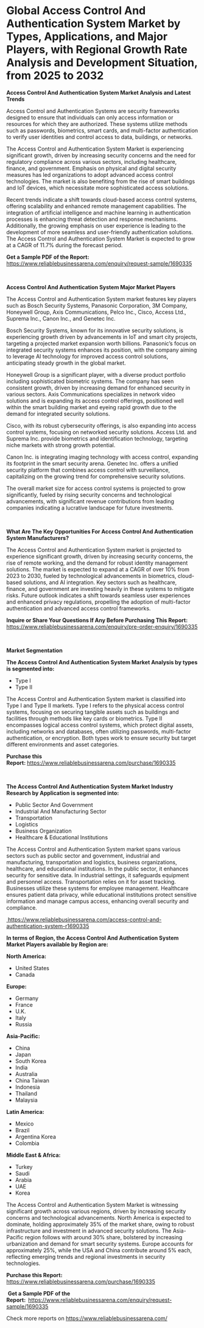 <p><h1>Global Access Control And Authentication System Market by Types, Applications, and Major Players, with Regional Growth Rate Analysis and Development Situation, from 2025 to 2032</h1></p><p><strong>Access Control And Authentication System Market Analysis and Latest Trends</strong></p>
<p><p>Access Control and Authentication Systems are security frameworks designed to ensure that individuals can only access information or resources for which they are authorized. These systems utilize methods such as passwords, biometrics, smart cards, and multi-factor authentication to verify user identities and control access to data, buildings, or networks.</p><p>The Access Control and Authentication System Market is experiencing significant growth, driven by increasing security concerns and the need for regulatory compliance across various sectors, including healthcare, finance, and government. Emphasis on physical and digital security measures has led organizations to adopt advanced access control technologies. The market is also benefiting from the rise of smart buildings and IoT devices, which necessitate more sophisticated access solutions.</p><p>Recent trends indicate a shift towards cloud-based access control systems, offering scalability and enhanced remote management capabilities. The integration of artificial intelligence and machine learning in authentication processes is enhancing threat detection and response mechanisms. Additionally, the growing emphasis on user experience is leading to the development of more seamless and user-friendly authentication solutions. The Access Control and Authentication System Market is expected to grow at a CAGR of 11.7% during the forecast period.</p></p>
<p><strong>Get a Sample PDF of the Report:&nbsp;</strong> <a href="https://www.reliablebusinessarena.com/enquiry/request-sample/1690335?utm_campaign=3531&utm_medium=2&utm_source=Github&utm_content=ia&utm_term=26032025&utm_id=access-control-and-authentication-system">https://www.reliablebusinessarena.com/enquiry/request-sample/1690335</a></p>
<p>&nbsp;</p>
<p><strong>Access Control And Authentication System Major Market Players</strong></p>
<p><p>The Access Control and Authentication System market features key players such as Bosch Security Systems, Panasonic Corporation, 3M Company, Honeywell Group, Axis Communications, Pelco Inc., Cisco, Access Ltd., Suprema Inc., Canon Inc., and Genetec Inc. </p><p>Bosch Security Systems, known for its innovative security solutions, is experiencing growth driven by advancements in IoT and smart city projects, targeting a projected market expansion worth billions. Panasonic’s focus on integrated security systems enhances its position, with the company aiming to leverage AI technology for improved access control solutions, anticipating steady growth in the global market.</p><p>Honeywell Group is a significant player, with a diverse product portfolio including sophisticated biometric systems. The company has seen consistent growth, driven by increasing demand for enhanced security in various sectors. Axis Communications specializes in network video solutions and is expanding its access control offerings, positioned well within the smart building market and eyeing rapid growth due to the demand for integrated security solutions.</p><p>Cisco, with its robust cybersecurity offerings, is also expanding into access control systems, focusing on networked security solutions. Access Ltd. and Suprema Inc. provide biometrics and identification technology, targeting niche markets with strong growth potential.</p><p>Canon Inc. is integrating imaging technology with access control, expanding its footprint in the smart security arena. Genetec Inc. offers a unified security platform that combines access control with surveillance, capitalizing on the growing trend for comprehensive security solutions.</p><p>The overall market size for access control systems is projected to grow significantly, fueled by rising security concerns and technological advancements, with significant revenue contributions from leading companies indicating a lucrative landscape for future investments.</p></p>
<p>&nbsp;</p>
<p><strong>What Are The Key Opportunities For Access Control And Authentication System Manufacturers?</strong></p>
<p><p>The Access Control and Authentication System market is projected to experience significant growth, driven by increasing security concerns, the rise of remote working, and the demand for robust identity management solutions. The market is expected to expand at a CAGR of over 10% from 2023 to 2030, fueled by technological advancements in biometrics, cloud-based solutions, and AI integration. Key sectors such as healthcare, finance, and government are investing heavily in these systems to mitigate risks. Future outlook indicates a shift towards seamless user experiences and enhanced privacy regulations, propelling the adoption of multi-factor authentication and advanced access control frameworks.</p></p>
<p><strong>Inquire or Share Your Questions If Any Before Purchasing This Report:</strong> <a href="https://www.reliablebusinessarena.com/enquiry/pre-order-enquiry/1690335?utm_campaign=3531&utm_medium=2&utm_source=Github&utm_content=ia&utm_term=26032025&utm_id=access-control-and-authentication-system">https://www.reliablebusinessarena.com/enquiry/pre-order-enquiry/1690335</a></p>
<p>&nbsp;</p>
<p><strong>Market Segmentation</strong></p>
<p><strong>The Access Control And Authentication System Market Analysis by types is segmented into:</strong></p>
<p><ul><li>Type I</li><li>Type II</li></ul></p>
<p><p>The Access Control and Authentication System market is classified into Type I and Type II markets. Type I refers to the physical access control systems, focusing on securing tangible assets such as buildings and facilities through methods like key cards or biometrics. Type II encompasses logical access control systems, which protect digital assets, including networks and databases, often utilizing passwords, multi-factor authentication, or encryption. Both types work to ensure security but target different environments and asset categories.</p></p>
<p><strong>Purchase this Report:&nbsp;</strong><a href="https://www.reliablebusinessarena.com/purchase/1690335?utm_campaign=3531&utm_medium=2&utm_source=Github&utm_content=ia&utm_term=26032025&utm_id=access-control-and-authentication-system">https://www.reliablebusinessarena.com/purchase/1690335</a></p>
<p>&nbsp;</p>
<p><strong>The Access Control And Authentication System Market Industry Research by Application is segmented into:</strong></p>
<p><ul><li>Public Sector And Government</li><li>Industrial And Manufacturing Sector</li><li>Transportation</li><li>Logistics</li><li>Business Organization</li><li>Healthcare & Educational Institutions</li></ul></p>
<p><p>The Access Control and Authentication System market spans various sectors such as public sector and government, industrial and manufacturing, transportation and logistics, business organizations, healthcare, and educational institutions. In the public sector, it enhances security for sensitive data. In industrial settings, it safeguards equipment and personnel access. Transportation relies on it for asset tracking. Businesses utilize these systems for employee management. Healthcare ensures patient data privacy, while educational institutions protect sensitive information and manage campus access, enhancing overall security and compliance.</p></p>
<p><a href="https://www.reliablebusinessarena.com/access-control-and-authentication-system-r1690335?utm_campaign=3531&utm_medium=2&utm_source=Github&utm_content=ia&utm_term=26032025&utm_id=access-control-and-authentication-system">&nbsp;https://www.reliablebusinessarena.com/access-control-and-authentication-system-r1690335</a></p>
<p><strong>In terms of Region, the Access Control And Authentication System Market Players available by Region are:</strong></p>
<p>
    <p> <strong> North America: </strong>
        <ul>
            <li>United States</li>
            <li>Canada</li>
        </ul>
        </p> 
    <p> <strong> Europe: </strong>
        <ul>
            <li>Germany</li>
            <li>France</li>
            <li>U.K.</li>
            <li>Italy</li>
            <li>Russia</li>
        </ul>
        </p> 
    <p> <strong> Asia-Pacific: </strong>
        <ul>
            <li>China</li>
            <li>Japan</li>
            <li>South Korea</li>
            <li>India</li>
            <li>Australia</li>
            <li>China Taiwan</li>
            <li>Indonesia</li>
            <li>Thailand</li>
            <li>Malaysia</li>
        </ul>
        </p> 
    <p> <strong> Latin America: </strong>
        <ul>
            <li>Mexico</li>
            <li>Brazil</li>
            <li>Argentina Korea</li>
            <li>Colombia</li>
        </ul>
        </p> 
    <p> <strong> Middle East & Africa: </strong>
        <ul>
            <li>Turkey</li>
            <li>Saudi</li>
            <li>Arabia</li>
            <li>UAE</li>
            <li>Korea</li>
        </ul>
    </p>
    </p>
<p><p>The Access Control and Authentication System Market is witnessing significant growth across various regions, driven by increasing security concerns and technological advancements. North America is expected to dominate, holding approximately 35% of the market share, owing to robust infrastructure and investment in advanced security solutions. The Asia-Pacific region follows with around 30% share, bolstered by increasing urbanization and demand for smart security systems. Europe accounts for approximately 25%, while the USA and China contribute around 5% each, reflecting emerging trends and regional investments in security technologies.</p></p>
<p><strong>Purchase this Report: </strong><a href="https://www.reliablebusinessarena.com/purchase/1690335?utm_campaign=3531&utm_medium=2&utm_source=Github&utm_content=ia&utm_term=26032025&utm_id=access-control-and-authentication-system">https://www.reliablebusinessarena.com/purchase/1690335</a></p>
<p>&nbsp;<strong>Get a Sample PDF of the Report:&nbsp;&nbsp;</strong><a href="https://www.reliablebusinessarena.com/enquiry/request-sample/1690335?utm_campaign=3531&utm_medium=2&utm_source=Github&utm_content=ia&utm_term=26032025&utm_id=access-control-and-authentication-system">https://www.reliablebusinessarena.com/enquiry/request-sample/1690335</a></p>
<p><strong></strong></p>
<p>Check more reports on <a href="https://www.reliablebusinessarena.com/?utm_campaign=3531&utm_medium=2&utm_source=Github&utm_content=ia&utm_term=26032025&utm_id=access-control-and-authentication-system">https://www.reliablebusinessarena.com/</a></p>